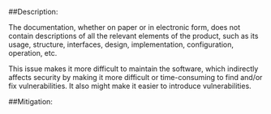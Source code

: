 ##Description:

The documentation, whether on paper or in electronic form, does not contain descriptions of all the relevant elements of the product, such as its usage, structure, interfaces, design, implementation, configuration, operation, etc.

This issue makes it more difficult to maintain the software, which indirectly affects security by making it more difficult or time-consuming to find and/or fix vulnerabilities. It also might make it easier to introduce vulnerabilities.

##Mitigation:
